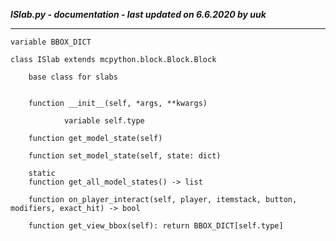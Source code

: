 ***ISlab.py - documentation - last updated on 6.6.2020 by uuk***
___

    variable BBOX_DICT

    class ISlab extends mcpython.block.Block.Block
        
        base class for slabs


        function __init__(self, *args, **kwargs)

                variable self.type

        function get_model_state(self)

        function set_model_state(self, state: dict)

        static
        function get_all_model_states() -> list

        function on_player_interact(self, player, itemstack, button, modifiers, exact_hit) -> bool

        function get_view_bbox(self): return BBOX_DICT[self.type]
                
                